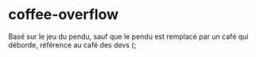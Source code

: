# coffee-overflow
Basé sur le jeu du pendu, sauf que le pendu est remplacé par un café qui déborde, référence au café des devs (;
